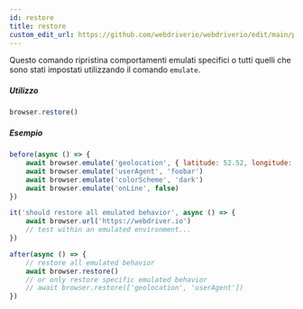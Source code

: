 ```yaml
---
id: restore
title: restore
custom_edit_url: https://github.com/webdriverio/webdriverio/edit/main/packages/webdriverio/src/commands/browser/restore.ts
---
```


Questo comando ripristina comportamenti emulati specifici o tutti quelli che sono stati impostati utilizzando il comando `emulate`.

##### Utilizzo

```js
browser.restore()
```

##### Esempio

```js title="restore.js"
before(async () => {
    await browser.emulate('geolocation', { latitude: 52.52, longitude: 13.405 })
    await browser.emulate('userAgent', 'foobar')
    await browser.emulate('colorScheme', 'dark')
    await browser.emulate('onLine', false)
})

it('should restore all emulated behavior', async () => {
    await browser.url('https://webdriver.io')
    // test within an emulated environment...
})

after(async () => {
    // restore all emulated behavior
    await browser.restore()
    // or only restore specific emulated behavior
    // await browser.restore(['geolocation', 'userAgent'])
})
```